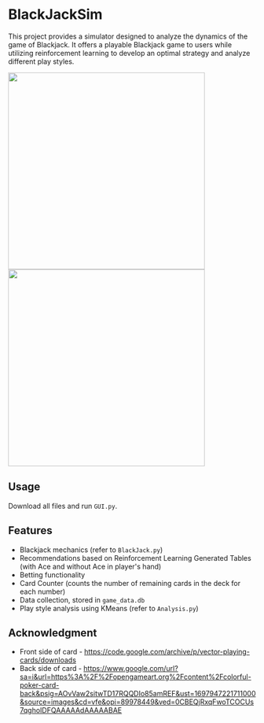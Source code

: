 # BlackJackSim

This project provides a simulator designed to analyze the dynamics of the game of Blackjack. It offers a playable Blackjack game to users while utilizing reinforcement learning to develop an optimal strategy and analyze different play styles.

<img src="https://github.com/johnson-lee-v0/BlackJackSim/assets/89353467/9f9eff78-10fd-4752-8812-c3568de28acc" width="400" />
<img src="https://github.com/johnson-lee-v0/BlackJackSim/assets/89353467/95004062-a7fb-424a-a045-d96058ae7833" width="400" />

## Usage
Download all files and run `GUI.py`.

## Features
- Blackjack mechanics (refer to `BlackJack.py`)
- Recommendations based on Reinforcement Learning Generated Tables (with Ace and without Ace in player's hand)
- Betting functionality
- Card Counter (counts the number of remaining cards in the deck for each number)
- Data collection, stored in `game_data.db`
- Play style analysis using KMeans (refer to `Analysis.py`)

## Acknowledgment
- Front side of card - https://code.google.com/archive/p/vector-playing-cards/downloads
- Back side of card - https://www.google.com/url?sa=i&url=https%3A%2F%2Fopengameart.org%2Fcontent%2Fcolorful-poker-card-back&psig=AOvVaw2sitwTD17RQQDIo85amREF&ust=1697947221711000&source=images&cd=vfe&opi=89978449&ved=0CBEQjRxqFwoTCOCUs7qghoIDFQAAAAAdAAAAABAE
